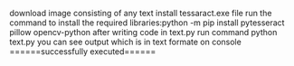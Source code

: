 download image consisting of any text
install tessaract.exe file
run the command to install the required libraries:python -m pip install pytesseract pillow opencv-python
after writing code in text.py 
run command python text.py
you can see output which is in text formate on console
======successfully executed======

